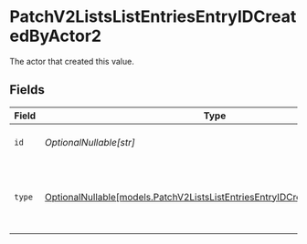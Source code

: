 # PatchV2ListsListEntriesEntryIDCreatedByActor2

The actor that created this value.


## Fields

| Field                                                                                                                                        | Type                                                                                                                                         | Required                                                                                                                                     | Description                                                                                                                                  |
| -------------------------------------------------------------------------------------------------------------------------------------------- | -------------------------------------------------------------------------------------------------------------------------------------------- | -------------------------------------------------------------------------------------------------------------------------------------------- | -------------------------------------------------------------------------------------------------------------------------------------------- |
| `id`                                                                                                                                         | *OptionalNullable[str]*                                                                                                                      | :heavy_minus_sign:                                                                                                                           | An ID to identify the actor.                                                                                                                 |
| `type`                                                                                                                                       | [OptionalNullable[models.PatchV2ListsListEntriesEntryIDCreatedByActorType2]](../models/patchv2listslistentriesentryidcreatedbyactortype2.md) | :heavy_minus_sign:                                                                                                                           | The type of actor. [Read more information on actor types here](/docs/actors).                                                                |